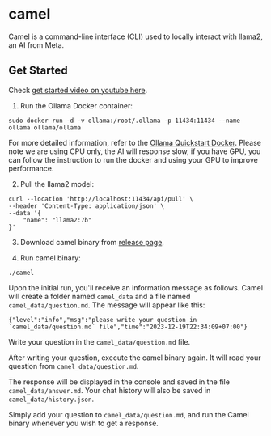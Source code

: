 # camel

Camel is a command-line interface (CLI) used to locally interact with llama2, an AI from Meta.

## Get Started

Check [get started video on youtube here](https://youtu.be/cs-aEjyixGU?si=X5sBF2wz_RbKeUiZ).

1. Run the Ollama Docker container:

```shell
sudo docker run -d -v ollama:/root/.ollama -p 11434:11434 --name ollama ollama/ollama
```

For more detailed information, refer to the [Ollama Quickstart Docker](https://hub.docker.com/r/ollama/ollama). Please note we are using CPU only, the AI will response slow, if you have GPU, you can follow the instruction to run the docker and using your GPU to improve performance.

2. Pull the llama2 model:

```shell
curl --location 'http://localhost:11434/api/pull' \
--header 'Content-Type: application/json' \
--data '{
    "name": "llama2:7b"
}'
```

3. Download camel binary from [release page](https://github.com/Hidayathamir/camel/releases).

4. Run camel binary:

```shell
./camel
```

Upon the initial run, you'll receive an information message as follows. Camel will create a folder named `camel_data` and a file named `camel_data/question.md`. The message will appear like this:

```shell
{"level":"info","msg":"please write your question in `camel_data/question.md` file","time":"2023-12-19T22:34:09+07:00"}
```

Write your question in the `camel_data/question.md` file.

After writing your question, execute the camel binary again. It will read your question from `camel_data/question.md`.

The response will be displayed in the console and saved in the file `camel_data/answer.md`. Your chat history will also be saved in `camel_data/history.json`.

Simply add your question to `camel_data/question.md`, and run the Camel binary whenever you wish to get a response.
